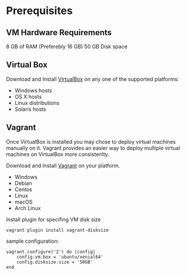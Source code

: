 # Prerequisites

## VM Hardware Requirements

8 GB of RAM (Preferebly 16 GB)
50 GB Disk space

## Virtual Box

Download and Install [VirtualBox](https://www.virtualbox.org/wiki/Downloads) on any one of the supported platforms:

 - Windows hosts
 - OS X hosts
 - Linux distributions
 - Solaris hosts

## Vagrant

Once VirtualBox is installed you may chose to deploy virtual machines manually on it.
Vagrant provides an easier way to deploy multiple virtual machines on VirtualBox more consistenlty.

Download and Install [Vagrant](https://www.vagrantup.com/) on your platform.

- Windows
- Debian
- Centos
- Linux
- macOS
- Arch Linux

Install plugin for specifing VM disk size
```
vagrant plugin install vagrant-disksize
```

sample configuration:
```
vagrant.configure('2') do |config|
    config.vm.box = 'ubuntu/xenial64'
    config.disksize.size = '50GB'
end
```
